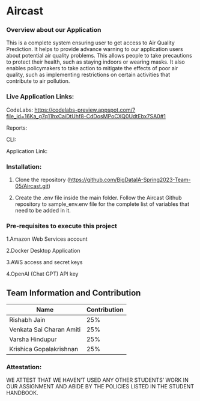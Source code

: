 # Aircast

### Overview about our Application
This is a complete system ensuring user to get access to Air Quality Prediction. It helps to provide advance warning to our application users about potential air quality problems. This allows people to take precautions to protect their health, such as staying indoors or wearing masks. It also enables policymakers to take action to mitigate the effects of poor air quality, such as implementing restrictions on certain activities that contribute to air pollution. 

### Live Application Links:

CodeLabs: https://codelabs-preview.appspot.com/?file_id=16Ka_g7q11hxCaiDtUhf8-CdDosMPoCXQ0UdtEbx7SA0#1

Reports: 

CLI: 

Application Link:


### Installation:
1. Clone the repository (https://github.com/BigDataIA-Spring2023-Team-05/Aircast.git)

2. Create the .env file inside the main folder. Follow the Aircast Github repository to sample_env.env file for the complete list of variables that need to be added in it.


### Pre-requisites to execute this project

1.Amazon Web Services account

2.Docker Desktop Application

3.AWS access and secret keys

4.OpenAI (Chat GPT) API key

## Team Information and Contribution 

Name | Contribution 
--- | --- |
Rishabh Jain | 25% 
Venkata Sai Charan Amiti | 25% 
Varsha Hindupur | 25% 
Krishica Gopalakrishnan | 25% 


### Attestation:
WE ATTEST THAT WE HAVEN’T USED ANY OTHER STUDENTS’ WORK IN OUR ASSIGNMENT AND ABIDE BY THE POLICIES LISTED IN THE STUDENT HANDBOOK.



